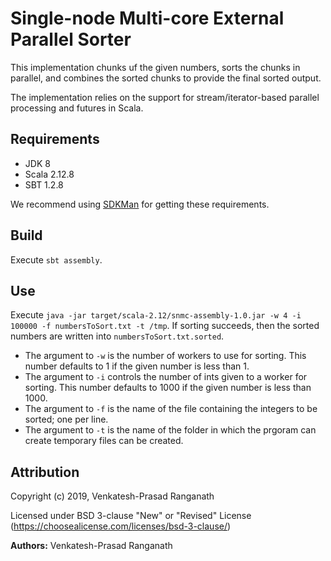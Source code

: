 # Single-node Multi-core External Parallel Sorter

This implementation chunks uf the given numbers, sorts the chunks in parallel,
and combines the sorted chunks to provide the final sorted output. 

The implementation relies on the support for stream/iterator-based parallel
processing and futures in Scala.

## Requirements
- JDK 8
- Scala 2.12.8
- SBT 1.2.8

We recommend using [SDKMan](https://sdkman.io/) for getting these requirements.

## Build
Execute `sbt assembly`.

## Use
Execute `java -jar target/scala-2.12/snmc-assembly-1.0.jar -w 4 -i 100000 -f
numbersToSort.txt -t /tmp`.  If sorting succeeds, then the sorted numbers are
written into `numbersToSort.txt.sorted`.

- The argument to `-w` is the number of workers to use for sorting.  This
  number defaults to 1 if the given number is less than 1.
- The argument to `-i` controls the number of ints given to a worker for
  sorting.  This number defaults to 1000 if the given number is less than 1000.
- The argument to `-f` is the name of the file containing the integers to be
  sorted; one per line.
- The argument to `-t` is the name of the folder in which the prgoram can
  create temporary files can be created.

## Attribution

Copyright (c) 2019, Venkatesh-Prasad Ranganath

Licensed under BSD 3-clause "New" or "Revised" License
(https://choosealicense.com/licenses/bsd-3-clause/)

**Authors:** Venkatesh-Prasad Ranganath
